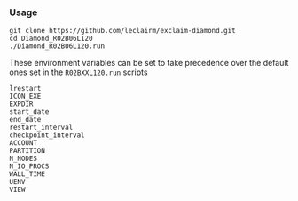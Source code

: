 ### Usage

``` shell
git clone https://github.com/leclairm/exclaim-diamond.git
cd Diamond_R02B06L120
./Diamond_R02B06L120.run
```

These environment variables can be set to take precedence over the default ones set in the `R02BXXL120.run` scripts

``` shell
lrestart
ICON_EXE
EXPDIR
start_date
end_date
restart_interval
checkpoint_interval
ACCOUNT
PARTITION
N_NODES
N_IO_PROCS
WALL_TIME
UENV
VIEW
```

